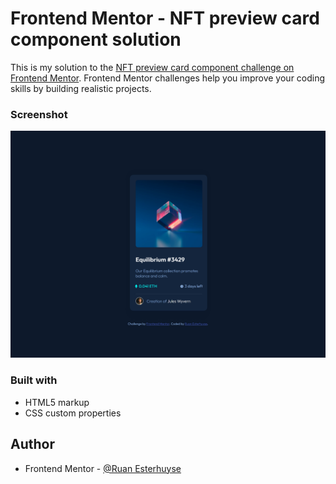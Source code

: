 # Frontend Mentor - NFT preview card component solution

This is my solution to the [NFT preview card component challenge on Frontend Mentor](https://www.frontendmentor.io/challenges/nft-preview-card-component-SbdUL_w0U). Frontend Mentor challenges help you improve your coding skills by building realistic projects.

### Screenshot

![](images/NFT-screenshot.png)

### Built with

- HTML5 markup
- CSS custom properties

## Author

- Frontend Mentor - [@Ruan Esterhuyse](https://www.frontendmentor.io/profile/RuanEsterhuyse)
